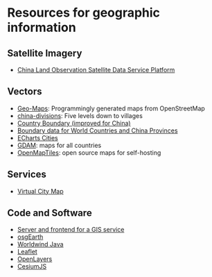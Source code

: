 
# Resources for geographic information

## Satellite Imagery

  * [China Land Observation Satellite Data Service Platform](http://218.247.138.119:7777/DSSPlatform/index.html)


## Vectors

  * [Geo-Maps](https://github.com/simonepri/geo-maps): Programmingly generated maps from OpenStreetMap
  * [china-divisions](https://www.npmjs.com/package/china-division): Five levels down to villages
  * [Country Boundary (improved for China)](https://github.com/simaQ/maps-data)
  * [Boundary data for World Countries and China Provinces](http://www.voidcn.com/article/p-aiwvscxh-hh.html)
  * [ECharts Cities](https://github.com/echarts-maps/echarts-cities-js)
  * [GDAM](https://gadm.org/): maps for all countries
  * [OpenMapTiles](https://openmaptiles.org): open source maps for self-hosting
  

## Services

  * [Virtual City Map](https://nrw.virtualcitymap.de/#/)


## Code and Software
  * [Server and frontend for a GIS service](https://gitlab.vgiscience.de/altai/uch-enmek)
  * [osgEarth](http://osgearth.org)
  * [Worldwind Java](https://worldwind.arc.nasa.gov/java/features/#anchor)
  * [Leaflet](https://leafletjs.com)
  * [OpenLayers](https://openlayers.org)
  * [CesiumJS](https://cesiumjs.org)
